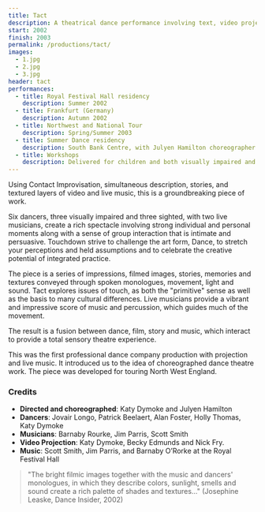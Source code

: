 ```yaml
---
title: Tact
description: A theatrical dance performance involving text, video projection and movement ranging from the energetic and resistant to the softer almost motionless sensitivity.
start: 2002
finish: 2003
permalink: /productions/tact/
images:
  - 1.jpg
  - 2.jpg
  - 3.jpg
header: tact
performances:
  - title: Royal Festival Hall residency
    description: Summer 2002
  - title: Frankfurt (Germany)
    description: Autumn 2002
  - title: Northwest and National Tour
    description: Spring/Summer 2003
  - title: Summer Dance residency
    description: South Bank Centre, with Julyen Hamilton choreographer (2002-2003)
  - title: Workshops
    description: Delivered for children and both visually impaired and sighted adults.
---
```


Using Contact Improvisation, simultaneous description, stories, and textured layers of video and live music, this is a groundbreaking piece of work.

Six dancers, three visually impaired and three sighted, with two live musicians, create a rich spectacle involving strong individual and personal moments along with a sense of group interaction that is intimate and persuasive. Touchdown strive to challenge the art form, Dance, to stretch your perceptions and held assumptions and to celebrate the creative potential of integrated practice.

The piece is a series of impressions, filmed images, stories, memories and textures conveyed through spoken monologues, movement, light and sound. Tact explores issues of touch, as both the "primitive" sense as well as the basis to many cultural differences. Live musicians provide a vibrant and impressive score of music and percussion, which guides much of the movement.

The result is a fusion between dance, film, story and music, which interact to provide a total sensory theatre experience.

This was the first professional dance company production with projection and live music.  It introduced us to the idea of choreographed dance theatre work.  The piece was developed for touring North West England.

### Credits

 * **Directed and choreographed**: Katy Dymoke and Julyen Hamilton
 * **Dancers**: Jovair Longo, Patrick Beelaert, Alan Foster, Holly Thomas, Katy Dymoke
 * **Musicians**: Barnaby Rourke, Jim Parris, Scott Smith
 * **Video Projection**:  Katy Dymoke, Becky Edmunds and Nick Fry.
 * **Music**: Scott Smith, Jim Parris, and Barnaby O’Rorke at the Royal Festival Hall

> "The bright filmic images together with the music and dancers' monologues, in which they describe colors, sunlight, smells and sound create a rich palette of shades and textures&hellip;" (Josephine Leaske, Dance Insider, 2002)


<!-- A groundbreaking show from a company of 6 dancers, 3 visually impaired and 3 sighted. Touchdown Dance works with touch as an alternative for sight, as the main form of communication between dancers, integrating physical contact into the dynamic movement scores. With live music and film, the dance evolves against a backdrop of sounds and imagery to create a multi-sensory dance performance. -->
